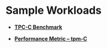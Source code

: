 # Sample Workloads<a name="EN-US_TOPIC_0257867414"></a>

-   **[TPC-C Benchmark](tpc-c-benchmark.md)**  

-   **[Performance Metric – tpm-C](performance-metric-tpm-c.md)**  


